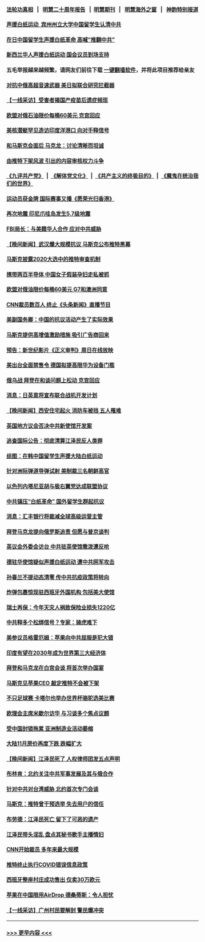 #### [法轮功真相](https://github.com/gfw-breaker/truth/blob/master/README.md?t=0) &nbsp;&nbsp;|&nbsp;&nbsp; [明慧二十周年报告](https://github.com/gfw-breaker/mh-reports/blob/master/README.md?t=0) &nbsp;&nbsp;|&nbsp;&nbsp;[明慧期刊](https://github.com/gfw-breaker/mh-qikan) &nbsp;&nbsp;|&nbsp;&nbsp; [明慧海外之窗](https://github.com/gfw-breaker/mh-news/blob/master/README.md?t=0) &nbsp;&nbsp;|&nbsp;&nbsp; [神韵特别报道](https://github.com/gfw-breaker/mh-news/blob/master/shenyun.md?t=0)
#### [声援白纸运动  宾州州立大学中国留学生认清中共](../pages/nsc418/n13878143.md?t=12041601) 
#### [在日中国留学生声援白纸革命 高喊“推翻中共”](../pages/nsc418/n13878164.md?t=12041601) 
#### [新西兰华人声援白纸运动 国会议员到场支持](../pages/nsc418/n13878098.md?t=12041601) 
#### 五毛举报越来越频繁，请网友们前往下载 [一键翻墙软件](https://github.com/gfw-breaker/ssr-accounts)，并将此项目推荐给亲友
#### [对抗中俄高超音速武器 美日拟联合研究拦截器](../pages/nsc418/n13878095.md?t=12041601) 
#### [【一线采访】受害者揭国产疫苗后遗症频现](../pages/nsc418/n13877939.md?t=12041601) 
#### [欧盟对俄石油限价每桶60美元 克宫回应](../pages/nsc418/n13878052.md?t=12041601) 
#### [美核潜艇罕见造访印度洋港口 向对手释信号](../pages/nsc418/n13878029.md?t=12041601) 
#### [和马斯克会面后 马克龙：讨论清晰而坦诚](../pages/nsc418/n13877961.md?t=12041601) 
#### [由推特下架风波 引出的内容审核权力斗争](../pages/nsc418/n13878019.md?t=12041601) 
#### [《九评共产党》](https://github.com/begood0513/9ping.md/blob/master/README.md) &nbsp;|&nbsp; [《解体党文化》](../../../../jtdwh.md/blob/master/README.md)  &nbsp;|&nbsp; [《共产主义的终极目的》](../../../../gczydzjmd.md/blob/master/README.md) &nbsp;|&nbsp; [《魔鬼在统治我们的世界》](../../../../mgztzwmdsj.md/blob/master/README.md) 
#### [运动员获金牌 国际赛事又播《愿荣光归香港》](../pages/nsc418/n13877945.md?t=12041601) 
#### [再次地震 印尼爪哇岛发生5.7级地震](../pages/nsc418/n13877944.md?t=12041601) 
#### [FBI局长：与美籍华人合作 应对中共威胁](../pages/nsc418/n13877934.md?t=12041601) 
#### [【晚间新闻】武汉爆大规模抗议 马斯克公布推特黑幕](../pages/nsc418/n13877931.md?t=12041601) 
#### [马斯克披露2020大选中的推特审查机制](../pages/nsc418/n13877927.md?t=12041601) 
#### [携带两百半导体 中国女子假装孕妇走私被抓](../pages/nsc418/n13877878.md?t=12041601) 
#### [欧盟对俄油限价每桶60美元 G7和澳洲同意](../pages/nsc418/n13877760.md?t=12041601) 
#### [CNN裁员数百人 终止《头条新闻》直播节目](../pages/nsc418/n13877643.md?t=12041601) 
#### [美副国务卿：中国的抗议活动产生了实际效果](../pages/nsc418/n13877653.md?t=12041601) 
#### [马斯克提供高增值激励措施 吸引广告商回来](../pages/nsc418/n13877597.md?t=12041601) 
#### [预告：新世纪影片《正义审判》周日在线放映](../pages/nsc418/n13877631.md?t=12041601) 
#### [美出台全面禁售令 德国拟提高限华为设备门槛](../pages/nsc418/n13877585.md?t=12041601) 
#### [俄乌战 拜登在和谈问题上松动 克宫回应](../pages/nsc418/n13877463.md?t=12041601) 
#### [消息：日英意将宣布联合战机开发计划](../pages/nsc418/n13877377.md?t=12041601) 
#### [【晚间新闻】西安住宅起火 消防车被挡 五人罹难](../pages/nsc418/n13877357.md?t=12041601) 
#### [英国地方议会否决中共新使馆开发案](../pages/nsc418/n13877280.md?t=12041601) 
#### [追查国际公告：彻底清算江泽民反人类罪](../pages/nsc418/n13877248.md?t=12041601) 
#### [组图：在韩中国留学生声援大陆白纸运动](../pages/nsc418/n13877125.md?t=12041601) 
#### [针对洲际弹道导弹试射 美制裁三名朝鲜高官](../pages/nsc418/n13876955.md?t=12041601) 
#### [以色列内塔尼亚胡与极右翼党达成联盟协议](../pages/nsc418/n13877005.md?t=12041601) 
#### [中共镇压“白纸革命” 国外留学生群起抗议](../pages/nsc418/n13876615.md?t=12041601) 
#### [消息：汇丰银行将裁减全球高级运营主管](../pages/nsc418/n13876898.md?t=12041601) 
#### [拜登马克龙提向俄罗斯追责 但愿与普京谈判](../pages/nsc418/n13876932.md?t=12041601) 
#### [英议会外委会访台 中共驻英使馆撒泼遭反呛](../pages/nsc418/n13876914.md?t=12041601) 
#### [德驻华使馆疑似声援白纸运动 遭中共网军攻击](../pages/nsc418/n13876887.md?t=12041601) 
#### [孙春兰不提动态清零 传中共抗疫政策将转向](../pages/nsc418/n13876861.md?t=12041601) 
#### [炸弹包裹惊现驻西班牙外国机构 包括美大使馆](../pages/nsc418/n13876723.md?t=12041601) 
#### [瑞士再保：今年天灾人祸致保险业损失1220亿](../pages/nsc418/n13876878.md?t=12041601) 
#### [中共释多个松绑信号？专家：骑虎难下](../pages/nsc418/n13876891.md?t=12041601) 
#### [美参议员格雷厄姆：苹果向中共屈服是犯大错](../pages/nsc418/n13876862.md?t=12041601) 
#### [印度有望在2030年成为世界第三大经济体](../pages/nsc418/n13876867.md?t=12041601) 
#### [拜登和马克龙在白宫会谈 将首次举办国宴](../pages/nsc418/n13876725.md?t=12041601) 
#### [马斯克见苹果CEO 敲定推特不会被下架](../pages/nsc418/n13876640.md?t=12041601) 
#### [不只足球赛 卡塔尔也举办世界杯骆驼选美比赛](../pages/nsc418/n13876645.md?t=12041601) 
#### [欧理会主席米歇尔访华 与习谈多个焦点议题](../pages/nsc418/n13876726.md?t=12041601) 
#### [受中国封锁拖累 亚洲制造业活动萎缩](../pages/nsc418/n13876626.md?t=12041601) 
#### [大陆11月房价再度下跌 跌幅扩大](../pages/nsc418/n13876559.md?t=12041601) 
#### [【晚间新闻】江泽民死了 人权律师团发五点声明](../pages/nsc418/n13876603.md?t=12041601) 
#### [布林肯：北约关注中共军事发展及其与俄合作](../pages/nsc418/n13876389.md?t=12041601) 
#### [针对中共对台湾威胁 北约首次专门会谈](../pages/nsc418/n13876423.md?t=12041601) 
#### [马斯克：推特曾干预选举 失去用户的信任](../pages/nsc418/n13876434.md?t=12041601) 
#### [布劳德：江泽民死亡 留下了可恶的遗产](../pages/nsc418/n13876340.md?t=12041601) 
#### [江泽民带头淫乱 盘点其秘书歌手主播情妇](../pages/nsc418/n13876264.md?t=12041601) 
#### [CNN开始裁员 多年来最大规模](../pages/nsc418/n13876274.md?t=12041601) 
#### [推特终止执行COVID错误信息政策](../pages/nsc418/n13875656.md?t=12041601) 
#### [西班牙整座村庄成功售出 仅卖30万欧元](../pages/nsc418/n13875870.md?t=12041601) 
#### [苹果在中国限用AirDrop 德桑蒂斯：令人担忧](../pages/nsc418/n13876137.md?t=12041601) 
#### [【一线采访】广州村民要解封 警民爆冲突](../pages/nsc418/n13876058.md?t=12041601) 

----
#### [ >>> 更早内容 <<< ](../indexes/nsc418-earlier.md)
